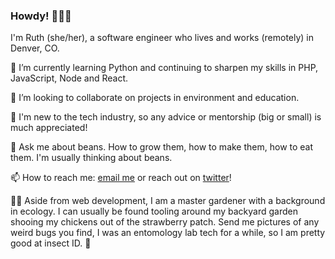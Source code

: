 ### Howdy! 👋👩‍💻
I'm Ruth (she/her), a software engineer who lives and works (remotely) in Denver, CO.

🌱
I’m currently learning Python and continuing to sharpen my skills in PHP, JavaScript, Node and React.

👯
I’m looking to collaborate on projects in environment and education.


🤔
I'm new to the tech industry, so any advice or mentorship (big or small) is much appreciated!


💬
Ask me about beans. How to grow them, how to make them, how to eat them. I'm usually thinking about beans.


📫
How to reach me: [email me](mailto:rpoliakon@gmail.com) or reach out on [twitter](https://twitter.com/ruthpoliakon)!


👩‍🌾
Aside from web development, I am a master gardener with a background in ecology. I can usually be found tooling around my backyard garden shooing my chickens out of the strawberry patch. Send me pictures of any weird bugs you find, I was an entomology lab tech for a while, so I am pretty good at insect ID. 🐛
